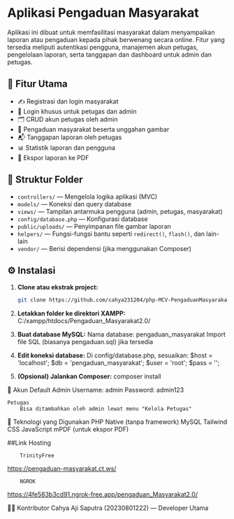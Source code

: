 # Aplikasi Pengaduan Masyarakat

Aplikasi ini dibuat untuk memfasilitasi masyarakat dalam menyampaikan laporan atau pengaduan kepada pihak berwenang secara online. Fitur yang tersedia meliputi autentikasi pengguna, manajemen akun petugas, pengelolaan laporan, serta tanggapan dan dashboard untuk admin dan petugas.

## 📌 Fitur Utama

- ✍️ Registrasi dan login masyarakat
- 🔐 Login khusus untuk petugas dan admin
- 🗂️ CRUD akun petugas oleh admin
- 📝 Pengaduan masyarakat beserta unggahan gambar
- 📬 Tanggapan laporan oleh petugas
- 📊 Statistik laporan dan pengguna
- 📄 Ekspor laporan ke PDF

## 📁 Struktur Folder

- `controllers/` — Mengelola logika aplikasi (MVC)
- `models/` — Koneksi dan query database
- `views/` — Tampilan antarmuka pengguna (admin, petugas, masyarakat)
- `config/database.php` — Konfigurasi database
- `public/uploads/` — Penyimpanan file gambar laporan
- `helpers/` — Fungsi-fungsi bantu seperti `redirect()`, `flash()`, dan lain-lain
- `vendor/` — Berisi dependensi (jika menggunakan Composer)

## ⚙️ Instalasi

1. **Clone atau ekstrak project:**
   ```bash
   git clone https://github.com/cahya231204/php-MCV-PengaduanMasyarakat2.0.git

2. **Letakkan folder ke direktori XAMPP:**
    C:/xampp/htdocs/Pengaduan_Masyarakat2.0/

3. **Buat database MySQL:**
    Nama database: pengaduan_masyarakat
    Import file SQL (biasanya pengaduan.sql) jika tersedia

4. **Edit koneksi database:**
    Di config/database.php, sesuaikan:
        $host = 'localhost';
        $db   = 'pengaduan_masyarakat';
        $user = 'root';
        $pass = '';

5. **(Opsional) Jalankan Composer:**
    composer install

👤 Akun Default
    Admin
        Username: admin
        Password: admin123

    Petugas
        Bisa ditambahkan oleh admin lewat menu "Kelola Petugas"

🧰 Teknologi yang Digunakan
    PHP Native (tanpa framework)
    MySQL
    Tailwind CSS
    JavaScript
    mPDF (untuk ekspor PDF)

##Link Hosting

        TrinityFree
https://pengaduan-masyarakat.ct.ws/

        NGROK
https://4fe583b3cd91.ngrok-free.app/pengaduan_Masyarakat2.0/

👨‍💻 Kontributor
    Cahya Aji Saputra (20230801222) — Developer Utama
